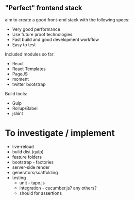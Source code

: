 "Perfect" frontend stack
------------------------

aim to create a good front-end stack with the following specs:
* Very good performance
* Use future proof technologies
* Fast build and good development workflow
* Easy to test

Included modules so far:
* React
* React Templates
* PageJS
* moment
* twitter bootstrap

Build tools:
* Gulp
* Rollup/Babel
* jshint

# To investigate / implement
* live-reload
* build dist (gulp)
* feature folders
* bootstrap - factories
* server-side render
* generators/scaffolding
* testing
  * unit - tape.js
  * integration - cucumber.js? any others?
  * should for assertions

